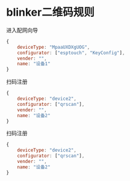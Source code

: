 # blinker二维码规则

进入配网向导

``` js
{
    deviceType: "MpaaUXDXgUOG",
    configurator: ["esptouch", "KeyConfig"],
    vender: "",
    name: "设备1"
}
```

扫码注册

``` js
{
    deviceType: "device2",
    configurator: ["qrscan"],
    vender: "",
    name: "设备2"
}
```

扫码注册

``` js
{
    deviceType: "device2",
    configurator: ["qrscan"],
    vender: "",
    name: "设备2"
}
```
